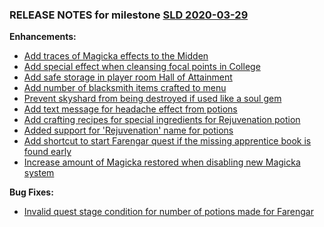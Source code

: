 ### RELEASE NOTES for milestone [SLD 2020-03-29](https://github.com/SkyrimLL/SDPlus/milestone/69?closed=1) 
**Enhancements:** 
- [Add traces of Magicka effects to the Midden](https://github.com/SkyrimLL/SDPlus/issues/1006)
- [Add special effect when cleansing focal points in College ](https://github.com/SkyrimLL/SDPlus/issues/1001)
- [Add safe storage in player room Hall of Attainment ](https://github.com/SkyrimLL/SDPlus/issues/1000)
- [Add number of blacksmith items crafted to menu](https://github.com/SkyrimLL/SDPlus/issues/999)
- [Prevent skyshard from being destroyed if used like a soul gem](https://github.com/SkyrimLL/SDPlus/issues/998)
- [Add text message for headache effect from potions](https://github.com/SkyrimLL/SDPlus/issues/992)
- [Add crafting recipes for special ingredients for Rejuvenation potion](https://github.com/SkyrimLL/SDPlus/issues/988)
- [Added support for 'Rejuvenation' name for potions ](https://github.com/SkyrimLL/SDPlus/issues/987)
- [Add shortcut to start Farengar quest if the missing apprentice book is found early](https://github.com/SkyrimLL/SDPlus/issues/985)
- [Increase amount of Magicka restored when disabling new Magicka system](https://github.com/SkyrimLL/SDPlus/issues/938)

**Bug Fixes:** 
- [Invalid quest stage condition for number of potions made for Farengar](https://github.com/SkyrimLL/SDPlus/issues/989)

